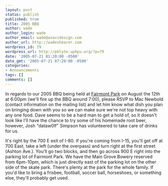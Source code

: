 ```yaml
---
layout: post
status: publish
published: true
title: 2005 BBQ
author: wade
author_login: wade
author_email: wade@anavidesign.com
author_url: http://wadeshearer.com
wordpress_id: 79
wordpress_url: http://phlyte.uphpu.org/?p=79
date: '2005-07-21 01:20:00 -0500'
date_gmt: '2005-07-21 07:20:00 -0500'
categories:
- Announcements
tags: []
comments: []
---
```

<p>In regards to our 2005 BBQ being held at <a href="http://maps.google.com/maps?q=2351+S+900+E+84106&hl=en">Fairmont Park</a> on August the 12th at 6:00pm (we'll fire up the BBQ around 7:00), please RSVP to Mac Newbold (contact information on the mailing list) and let him know what dish you plan on bringing down with you so we can make sure we're not top heavy with any one food. Dave seems to be a hard man to get a hold of, so it doesn't look like I'll have the chance to try some of his homemade root beer, however, Josh "dataw0lf" Simpson has volunteered to take care of drinks for us.</p>
<p>It's right by the 700 E exit of I-80. If you're coming from I-15, you'll get off at 700 East, take a left (under the overpass) and turn right at the first street (Ashton Ave.). You'll go two blocks, and then go across 900 E right into the parking lot of Fairmont Park. We have the Main Grove Bowery reserved from 6pm-10pm, which is just directly east of the parking lot on the other side of the skate park. There's plenty at the park for the whole family. If you'd like to bring a frisbee, football, soccer ball, horseshoes, or something else, they'll probably get used.</p>
